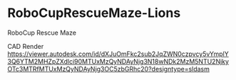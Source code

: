 # RoboCupRescueMaze-Lions
RoboCup Rescue Maze 

CAD Render
https://viewer.autodesk.com/id/dXJuOmFkc2sub2JqZWN0czpvcy5vYmplY3Q6YTM2MHZpZXdlci90MTUxMzQyNDAyNjg3N18wNDk2MzM5NTU2NjkyOTc3MTRfMTUxMzQyNDAyNjg3OC5zbGRhc20?designtype=sldasm
